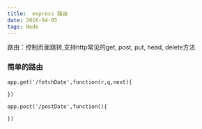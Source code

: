 ```yaml
---
title:  express 路由
date: 2016-04-05
tags: Node
---
```

路由：控制页面跳转,支持http常见的get, post, put, head, delete方法

### 简单的路由

```
app.get('/fetchDate',function(r,q,next){

})

app.post('/postDate',function(){

})

```
